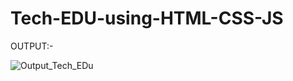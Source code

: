 # Tech-EDU-using-HTML-CSS-JS

OUTPUT:-

![Output_Tech_EDu](https://user-images.githubusercontent.com/109859710/205874779-5b7984a6-73dc-41cf-91f9-74cf6489e941.png)
